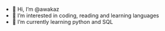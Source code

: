 - 👋 Hi, I’m @awakaz
- 👀 I’m interested in coding, reading and learning languages
- 🌱 I’m currently learning python and SQL


<!---
awakaz/awakaz is a ✨ special ✨ repository because its `README.md` (this file) appears on your GitHub profile.
You can click the Preview link to take a look at your changes.
--->
